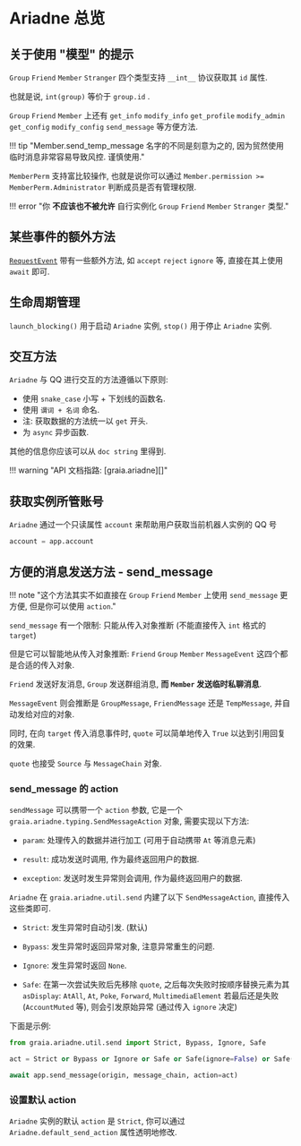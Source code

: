 # Ariadne 总览

## 关于使用 "模型" 的提示

`Group` `Friend` `Member` `Stranger` 四个类型支持 `__int__` 协议获取其 `id` 属性.

也就是说, `int(group)` 等价于 `group.id` .

`Group` `Friend` `Member` 上还有 `get_info` `modify_info` `get_profile` `modify_admin` `get_config` `modify_config` `send_message` 等方便方法.

!!! tip "Member.send_temp_message 名字的不同是刻意为之的, 因为贸然使用临时消息非常容易导致风控. 谨慎使用."

`MemberPerm` 支持富比较操作, 也就是说你可以通过 `Member.permission >= MemberPerm.Administrator` 判断成员是否有管理权限.

!!! error "你 **不应该也不被允许** 自行实例化 `Group` `Friend` `Member` `Stranger` 类型."

## 某些事件的额外方法

[`RequestEvent`](https://github.com/GraiaProject/Ariadne/blob/master/src/graia/ariadne/event/mirai.py#L773)
带有一些额外方法, 如 `accept` `reject` `ignore` 等, 直接在其上使用 `await` 即可.

## 生命周期管理

`launch_blocking()` 用于启动 `Ariadne` 实例, `stop()` 用于停止 `Ariadne` 实例.

## 交互方法

`Ariadne` 与 QQ 进行交互的方法遵循以下原则:

- 使用 `snake_case` 小写 + 下划线的函数名.
- 使用 `谓词 + 名词` 命名.
- 注: 获取数据的方法统一以 `get` 开头.
- 为 `async` 异步函数.

其他的信息你应该可以从 `doc string` 里得到.

!!! warning "API 文档指路: [graia.ariadne][]"

## 获取实例所管账号

`Ariadne` 通过一个只读属性 `account` 来帮助用户获取当前机器人实例的 QQ 号

```python
account = app.account
```

## 方便的消息发送方法 - send_message

!!! note "这个方法其实不如直接在 `Group` `Friend` `Member` 上使用 `send_message` 更方便, 但是你可以使用 `action`."

`send_message` 有一个限制: 只能从传入对象推断 (不能直接传入 `int` 格式的 `target`)

但是它可以智能地从传入对象推断: `Friend` `Group` `Member` `MessageEvent` 这四个都是合适的传入对象.

`Friend` 发送好友消息, `Group` 发送群组消息, **而 `Member` 发送临时私聊消息**.

`MessageEvent` 则会推断是 `GroupMessage`, `FriendMessage` 还是 `TempMessage`, 并自动发给对应的对象.

同时, 在向 `target` 传入消息事件时, `quote` 可以简单地传入 `True` 以达到引用回复的效果.

`quote` 也接受 `Source` 与 `MessageChain` 对象.

### send_message 的 action

`sendMessage` 可以携带一个 `action` 参数,
它是一个 `graia.ariadne.typing.SendMessageAction` 对象, 需要实现以下方法:

- `param`: 处理传入的数据并进行加工 (可用于自动携带 `At` 等消息元素)

- `result`: 成功发送时调用, 作为最终返回用户的数据.

- `exception`: 发送时发生异常则会调用, 作为最终返回用户的数据.

`Ariadne` 在 `graia.ariadne.util.send` 内建了以下 `SendMessageAction`, 直接传入这些类即可.

- `Strict`: 发生异常时自动引发. (默认)

- `Bypass`: 发生异常时返回异常对象, 注意异常重生的问题.

- `Ignore`: 发生异常时返回 `None`.

- `Safe`: 在第一次尝试失败后先移除 `quote`,
之后每次失败时按顺序替换元素为其 `asDisplay`: `AtAll`, `At`, `Poke`, `Forward`, `MultimediaElement`
若最后还是失败 (`AccountMuted` 等), 则会引发原始异常 (通过传入 `ignore` 决定)

下面是示例:

```py
from graia.ariadne.util.send import Strict, Bypass, Ignore, Safe

act = Strict or Bypass or Ignore or Safe or Safe(ignore=False) or Safe(ignore=True) # 看你怎么选择

await app.send_message(origin, message_chain, action=act)
```

### 设置默认 action

`Ariadne` 实例的默认 `action` 是 `Strict`, 你可以通过 `Ariadne.default_send_action` 属性透明地修改.
